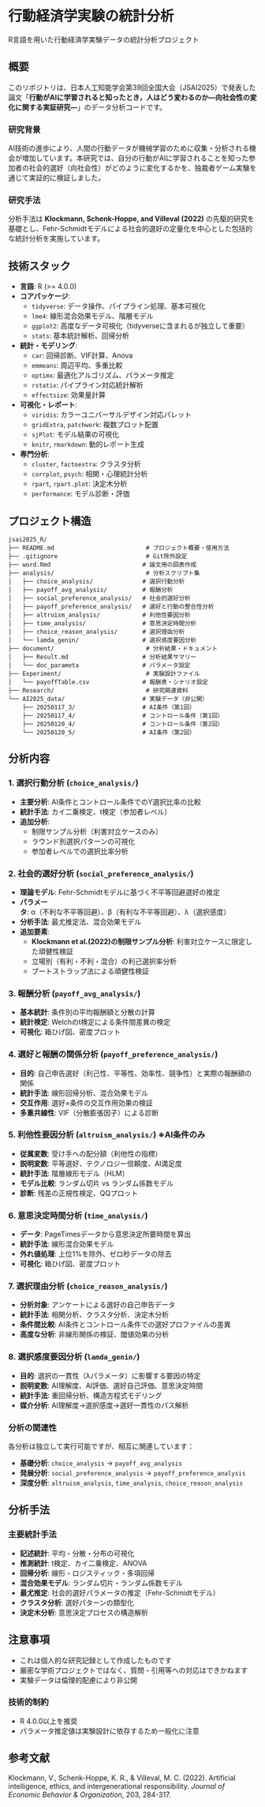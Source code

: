 # 行動経済学実験の統計分析

R言語を用いた行動経済学実験データの統計分析プロジェクト

## 概要

このリポジトリは、日本人工知能学会第39回全国大会（JSAI2025）で発表した論文「**行動がAIに学習されると知ったとき，人はどう変わるのか―向社会性の変化に関する実証研究―**」のデータ分析コードです。

### 研究背景
AI技術の進歩により、人間の行動データが機械学習のために収集・分析される機会が増加しています。本研究では、自分の行動がAIに学習されることを知った参加者の社会的選好（向社会性）がどのように変化するかを、独裁者ゲーム実験を通じて実証的に検証しました。

### 研究手法
分析手法は **Klockmann, Schenk-Hoppe, and Villeval (2022)** の先駆的研究を基礎とし、Fehr-Schmidtモデルによる社会的選好の定量化を中心とした包括的な統計分析を実施しています。

## 技術スタック

- **言語**: R (>= 4.0.0)
- **コアパッケージ**: 
  - `tidyverse`: データ操作、パイプライン処理、基本可視化
  - `lme4`: 線形混合効果モデル、階層モデル
  - `ggplot2`: 高度なデータ可視化（tidyverseに含まれるが独立して重要）
  - `stats`: 基本統計解析、回帰分析
- **統計・モデリング**:
  - `car`: 回帰診断、VIF計算、Anova
  - `emmeans`: 周辺平均、多重比較
  - `optimx`: 最適化アルゴリズム、パラメータ推定
  - `rstatix`: パイプライン対応統計解析
  - `effectsize`: 効果量計算
- **可視化・レポート**:
  - `viridis`: カラーユニバーサルデザイン対応パレット
  - `gridExtra`, `patchwork`: 複数プロット配置
  - `sjPlot`: モデル結果の可視化
  - `knitr`, `rmarkdown`: 動的レポート生成
- **専門分析**:
  - `cluster`, `factoextra`: クラスタ分析
  - `corrplot`, `psych`: 相関・心理統計分析
  - `rpart`, `rpart.plot`: 決定木分析
  - `performance`: モデル診断・評価

## プロジェクト構造

```
jsai2025_R/
├── README.md                          # プロジェクト概要・使用方法
├── .gitignore                         # Git除外設定
├── word.Rmd                          # 論文用の図表作成
├── analysis/                          # 分析スクリプト集
│   ├── choice_analysis/              # 選択行動分析
│   ├── payoff_avg_analysis/          # 報酬分析  
│   ├── social_preference_analysis/   # 社会的選好分析
│   ├── payoff_preference_analysis/   # 選好と行動の整合性分析
│   ├── altruism_analysis/            # 利他性要因分析
│   ├── time_analysis/                # 意思決定時間分析
│   ├── choice_reason_analysis/       # 選択理由分析
│   └── lamda_genin/                  # 選択感度要因分析
├── document/                          # 分析結果・ドキュメント
│   ├── Result.md                     # 分析結果サマリー
│   └── doc_parameta                  # パラメータ設定
├── Experiment/                        # 実験設計ファイル
│   └── payoffTable.csv               # 報酬表・シナリオ設定
├── Research/                          # 研究関連資料
└── AI2025_data/                      # 実験データ（非公開）
    ├── 20250117_3/                   # AI条件（第1回）
    ├── 20250117_4/                   # コントロール条件（第1回）
    ├── 20250120_4/                   # コントロール条件（第2回）
    └── 20250120_5/                   # AI条件（第2回）
```

## 分析内容

### 1. 選択行動分析 (`choice_analysis/`)
- **主要分析**: AI条件とコントロール条件でのY選択比率の比較
- **統計手法**: カイ二乗検定、t検定（参加者レベル）
- **追加分析**: 
  - 制限サンプル分析（利害対立ケースのみ）
  - ラウンド別選択パターンの可視化
  - 参加者レベルでの選択比率分析

### 2. 社会的選好分析 (`social_preference_analysis/`)
- **理論モデル**: Fehr-Schmidtモデルに基づく不平等回避選好の推定
- **パラメータ**: α（不利な不平等回避）、β（有利な不平等回避）、λ（選択感度）
- **分析手法**: 最尤推定法、混合効果モデル
- **追加要素**:
  - **Klockmann et al.(2022)の制限サンプル分析**: 利害対立ケースに限定した頑健性検証
  - 立場別（有利・不利・混合）の利己選択率分析
  - ブートストラップ法による頑健性検証

### 3. 報酬分析 (`payoff_avg_analysis/`)
- **基本統計**: 条件別の平均報酬額と分散の計算
- **統計検定**: Welchのt検定による条件間差異の検定
- **可視化**: 箱ひげ図、密度プロット

### 4. 選好と報酬の関係分析 (`payoff_preference_analysis/`)
- **目的**: 自己申告選好（利己性、平等性、効率性、競争性）と実際の報酬額の関係
- **統計手法**: 線形回帰分析、混合効果モデル
- **交互作用**: 選好×条件の交互作用効果の検証
- **多重共線性**: VIF（分散膨張因子）による診断

### 5. 利他性要因分析 (`altruism_analysis/`) ※AI条件のみ
- **従属変数**: 受け手への配分額（利他性の指標）
- **説明変数**: 平等選好、テクノロジー信頼度、AI満足度
- **統計手法**: 階層線形モデル（HLM）
- **モデル比較**: ランダム切片 vs ランダム係数モデル
- **診断**: 残差の正規性検定、QQプロット

### 6. 意思決定時間分析 (`time_analysis/`)
- **データ**: PageTimesデータから意思決定所要時間を算出
- **統計手法**: 線形混合効果モデル
- **外れ値処理**: 上位1%を除外、ゼロ秒データの除去
- **可視化**: 箱ひげ図、密度プロット

### 7. 選択理由分析 (`choice_reason_analysis/`)
- **分析対象**: アンケートによる選好の自己申告データ
- **統計手法**: 相関分析、クラスタ分析、決定木分析
- **条件間比較**: AI条件とコントロール条件での選好プロファイルの差異
- **高度な分析**: 非線形関係の検証、閾値効果の分析

### 8. 選択感度要因分析 (`lamda_genin/`)
- **目的**: 選択の一貫性（λパラメータ）に影響する要因の特定
- **説明変数**: AI理解度、AI評価、選好自己評価、意思決定時間
- **統計手法**: 重回帰分析、構造方程式モデリング
- **媒介分析**: AI理解度→選択感度→選好一貫性のパス解析


### 分析の関連性
各分析は独立して実行可能ですが、相互に関連しています：
- **基礎分析**: `choice_analysis` → `payoff_avg_analysis`
- **発展分析**: `social_preference_analysis` → `payoff_preference_analysis`
- **深度分析**: `altruism_analysis`, `time_analysis`, `choice_reason_analysis`

## 分析手法

### 主要統計手法
- **記述統計**: 平均・分散・分布の可視化
- **推測統計**: t検定、カイ二乗検定、ANOVA
- **回帰分析**: 線形・ロジスティック・多項回帰
- **混合効果モデル**: ランダム切片・ランダム係数モデル
- **最尤推定**: 社会的選好パラメータの推定（Fehr-Schmidtモデル）
- **クラスタ分析**: 選好パターンの類型化
- **決定木分析**: 意思決定プロセスの構造解析

## 注意事項

- これは個人的な研究記録として作成したものです
- 厳密な学術プロジェクトではなく、質問・引用等への対応はできかねます
- 実験データは倫理的配慮により非公開

### 技術的制約
- R 4.0.0以上を推奨
- パラメータ推定値は実験設計に依存するため一般化に注意

## 参考文献

Klockmann, V., Schenk-Hoppe, K. R., & Villeval, M. C. (2022). Artificial intelligence, ethics, and intergenerational responsibility. *Journal of Economic Behavior & Organization*, 203, 284-317.

